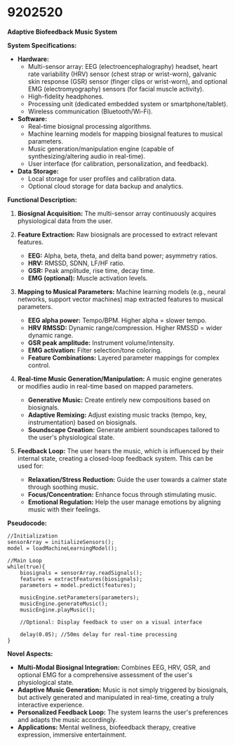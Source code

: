 # 9202520

**Adaptive Biofeedback Music System**

**System Specifications:**

*   **Hardware:**
    *   Multi-sensor array: EEG (electroencephalography) headset, heart rate variability (HRV) sensor (chest strap or wrist-worn), galvanic skin response (GSR) sensor (finger clips or wrist-worn), and optional EMG (electromyography) sensors (for facial muscle activity).
    *   High-fidelity headphones.
    *   Processing unit (dedicated embedded system or smartphone/tablet).
    *   Wireless communication (Bluetooth/Wi-Fi).
*   **Software:**
    *   Real-time biosignal processing algorithms.
    *   Machine learning models for mapping biosignal features to musical parameters.
    *   Music generation/manipulation engine (capable of synthesizing/altering audio in real-time).
    *   User interface (for calibration, personalization, and feedback).
*   **Data Storage:**
    *   Local storage for user profiles and calibration data.
    *   Optional cloud storage for data backup and analytics.

**Functional Description:**

1.  **Biosignal Acquisition:** The multi-sensor array continuously acquires physiological data from the user.

2.  **Feature Extraction:** Raw biosignals are processed to extract relevant features.
    *   **EEG:** Alpha, beta, theta, and delta band power; asymmetry ratios.
    *   **HRV:** RMSSD, SDNN, LF/HF ratio.
    *   **GSR:** Peak amplitude, rise time, decay time.
    *   **EMG (optional):** Muscle activation levels.

3.  **Mapping to Musical Parameters:** Machine learning models (e.g., neural networks, support vector machines) map extracted features to musical parameters.
    *   **EEG alpha power:** Tempo/BPM. Higher alpha = slower tempo.
    *   **HRV RMSSD:** Dynamic range/compression. Higher RMSSD = wider dynamic range.
    *   **GSR peak amplitude:** Instrument volume/intensity.
    *   **EMG activation:** Filter selection/tone coloring.
    *   **Feature Combinations:** Layered parameter mappings for complex control.

4.  **Real-time Music Generation/Manipulation:** A music engine generates or modifies audio in real-time based on mapped parameters.
    *   **Generative Music:** Create entirely new compositions based on biosignals.
    *   **Adaptive Remixing:** Adjust existing music tracks (tempo, key, instrumentation) based on biosignals.
    *   **Soundscape Creation:** Generate ambient soundscapes tailored to the user's physiological state.

5.  **Feedback Loop:** The user hears the music, which is influenced by their internal state, creating a closed-loop feedback system. This can be used for:
    *   **Relaxation/Stress Reduction:** Guide the user towards a calmer state through soothing music.
    *   **Focus/Concentration:** Enhance focus through stimulating music.
    *   **Emotional Regulation:** Help the user manage emotions by aligning music with their feelings.

**Pseudocode:**

```
//Initialization
sensorArray = initializeSensors();
model = loadMachineLearningModel();

//Main Loop
while(true){
    biosignals = sensorArray.readSignals();
    features = extractFeatures(biosignals);
    parameters = model.predict(features);

    musicEngine.setParameters(parameters);
    musicEngine.generateMusic();
    musicEngine.playMusic();

    //Optional: Display feedback to user on a visual interface

    delay(0.05); //50ms delay for real-time processing
}
```

**Novel Aspects:**

*   **Multi-Modal Biosignal Integration:** Combines EEG, HRV, GSR, and optional EMG for a comprehensive assessment of the user's physiological state.
*   **Adaptive Music Generation:** Music is not simply triggered by biosignals, but actively generated and manipulated in real-time, creating a truly interactive experience.
*   **Personalized Feedback Loop:** The system learns the user's preferences and adapts the music accordingly.
*   **Applications:** Mental wellness, biofeedback therapy, creative expression, immersive entertainment.